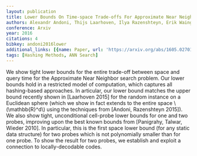 ```yaml
---
layout: publication
title: Lower Bounds On Time-space Trade-offs For Approximate Near Neighbors
authors: Alexandr Andoni, Thijs Laarhoven, Ilya Razenshteyn, Erik Waingarten
conference: Arxiv
year: 2016
citations: 4
bibkey: andoni2016lower
additional_links: [{name: Paper, url: 'https://arxiv.org/abs/1605.02701'}]
tags: [Hashing Methods, ANN Search]
---
```

We show tight lower bounds for the entire trade-off between space and query
time for the Approximate Near Neighbor search problem. Our lower bounds hold in
a restricted model of computation, which captures all hashing-based approaches.
In articular, our lower bound matches the upper bound recently shown in
[Laarhoven 2015] for the random instance on a Euclidean sphere (which we show
in fact extends to the entire space \\(\mathbb\{R\}^d\\) using the techniques from
[Andoni, Razenshteyn 2015]).
  We also show tight, unconditional cell-probe lower bounds for one and two
probes, improving upon the best known bounds from [Panigrahy, Talwar, Wieder
2010]. In particular, this is the first space lower bound (for any static data
structure) for two probes which is not polynomially smaller than for one probe.
To show the result for two probes, we establish and exploit a connection to
locally-decodable codes.
